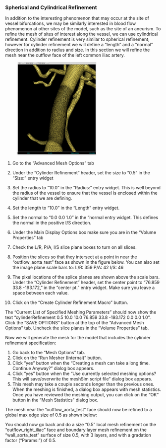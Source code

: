 ### Spherical and Cylindrical Refinement

In addition to the interesting phenomenon that may occur at the site of vessel bifurcations, we may be similarly interested in blood flow phenomenon at other sites of the model, such as the site of an aneurism. To refine the mesh of sites of interest along the vessel, we can use cylindrical refinement. Cylinder refinement is very similar to spherical refinement; however for cylinder refinement we will define a “length” and a “normal” direction in addition to radius and size. In this section we will refine the mesh near the outflow face of the left common iliac artery.

<figure>
<img class="meshGuideFigure" src="documentation/meshing/img/MeshSim_Cylinder_Refinement.png" width="60%">
</figure>

1)	Go to the “Advanced Mesh Options” tab
2)	Under the “Cylinder Refinement” header, set the size to “0.5” in the “Size:” entry widget
3)	Set the radius to “10.0” in the “Radius:” entry widget.  This is well beyond the radius of the vessel to ensure that the vessel is enclosed within the cylinder that we are defining.
4)	Set the length to “10.0” in the “Length” entry widget. 
5)	Set the normal to “0.0 0.0 1.0” in the “normal entry widget. This defines the normal in the positive I/S direction.
6)	Under the Main Display Options box make sure you are in the “Volume Properties” tab
7)	Check the L/R, P/A, I/S slice plane boxes to turn on all slices. 
8)	Position the slices so that they intersect at a point in near the “outflow_aorta_test” face as shown in the figure below. You can also set the image plane scale bars to:
                                             L/R:       359
	P/A:	42
	I/S:	46
9)	The pixel locations of the splice planes are shown above the scale bars. Under the “Cylinder Refinement” header, set the center point to “76.859 33.8 -193.172,” in the “center pt.” entry widget. Make sure you leave a space between each value. 

10)	Click on the “Create Cylinder Refinement Macro” button. 

 The “Current List of Specified Meshing Parameters” should now show the text “cylinderRefinement 0.5 10.0 10.0 76.859 33.8 -193.172 0.0 0.0 1.0”. Click the “SAVE OPTIONS” button at the top of the “Advanced Mesh Options” tab. Uncheck the slice planes in the “Volume Properties” tab.

Now we will generate the mesh for the model that includes the cylinder refinement specification:

1.	Go back to the “Mesh Options” tab.
2.	Click on the “Run Mesher (Internal)” button.
3.	Click “yes” button when the “Creating a mesh can take a long time. Continue Anyway?” dialog box appears.
4.	Click “yes” button when the “Use currently selected meshing options? This will save/overwrite the meshSim script file” dialog box appears.
5.	This mesh may take a couple seconds longer than the previous ones. When the meshing is finished, a dialog box appears with mesh statistics.  Once you have reviewed the meshing output, you can click on the “OK” button in the “Mesh Statistics” dialog box.

The mesh near the “outflow_aorta_test” face should now be refined to a global max edge size of 0.5 as shown below:

  

You should now go back and do a size “0.5” local mesh refinement on the “outflow_right_iliac” face and boundary layer mesh refinement on the “wall_aorta_test” surface of size 0.5, with 3 layers, and with a gradation factor (“Params:”) of 0.5. 

